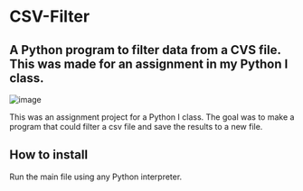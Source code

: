# CSV-Filter
## A Python program to filter data from a CVS file. This was made for an assignment in my Python I class. 
![image](https://github.com/user-attachments/assets/2ba5f36f-3eb2-47fd-b8da-7cf2d2f7f695)

This was an assignment project for a Python I class. The goal was to make a program that could filter a csv file and save the results to a new file. 

## How to install
Run the main file using any Python interpreter. 
